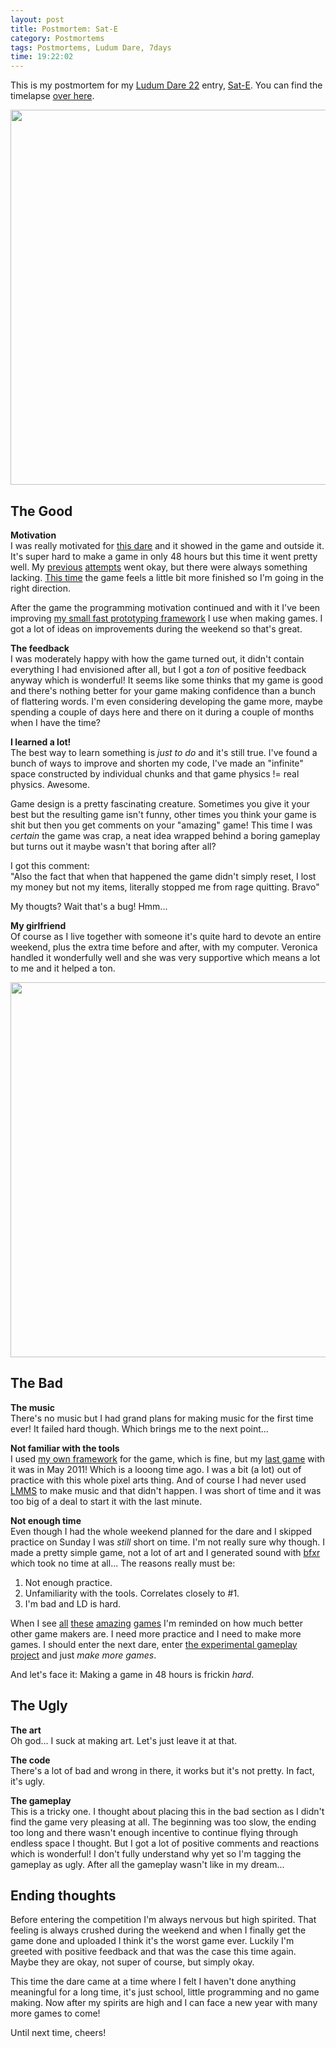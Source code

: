 ```yaml
---
layout: post
title: Postmortem: Sat-E
category: Postmortems
tags: Postmortems, Ludum Dare, 7days
time: 19:22:02
---
```

This is my postmortem for my [Ludum Dare 22](http://www.ludumdare.com/compo/ludum-dare-22/?action=preview) entry, [Sat-E](http://www.ludumdare.com/compo/ludum-dare-22/?action=preview&uid=1895). You can find the timelapse [over here](http://www.ludumdare.com/compo/2011/12/19/sat-e-timelapse).

<img src="/images/ld22-lone.png" width="600"/>

## The Good

**Motivation**  
I was really motivated for [this dare](http://www.ludumdare.com/compo/ludum-dare-22/?action=preview) and it showed in the game and outside it. It's super hard to make a game in only 48 hours but this time it went pretty well. My [previous](/games/my_minions) [attempts](/games/beebop_the_island_hopper) went okay, but there were always something lacking. [This time](/games/sat-e) the game feels a little bit more finished so I'm going in the right direction.

After the game the programming motivation continued and with it I've been improving [my small fast prototyping framework](https://github.com/treeman/7days) I use when making games. I got a lot of ideas on improvements during the weekend so that's great.

**The feedback**  
I was moderately happy with how the game turned out, it didn't contain everything I had envisioned after all, but I got a *ton* of positive feedback anyway which is wonderful! It seems like some thinks that my game is good and there's nothing better for your game making confidence than a bunch of flattering words. I'm even considering developing the game more, maybe spending a couple of days here and there on it during a couple of months when I have the time?

**I learned a lot!**  
The best way to learn something is *just to do* and it's still true. I've found a bunch of ways to improve and shorten my code, I've made an "infinite" space constructed by individual chunks and that game physics != real physics. Awesome.

Game design is a pretty fascinating creature. Sometimes you give it your best but the resulting game isn't funny, other times you think your game is shit but then you get comments on your "amazing" game! This time I was *certain* the game was crap, a neat idea wrapped behind a boring gameplay but turns out it maybe wasn't that boring after all?

I got this comment:  
"Also the fact that when that happened the game didn't simply reset, I lost my money but not my items, 
literally stopped me from rage quitting. Bravo"

My thougts? Wait that's a bug! Hmm...

**My girlfriend**  
Of course as I live together with someone it's quite hard to devote an entire weekend, plus the extra time before and after, with my computer. Veronica handled it wonderfully well and she was very supportive which means a lot to me and it helped a ton.

<img src="/images/ld22-lots.png" width="600" />

## The Bad 

**The music**  
There's no music but I had grand plans for making music for the first time ever! It failed hard though. Which brings me to the next point...

**Not familiar with the tools**  
I used [my own framework](https://github.com/treeman/7days) for the game, which is fine, but my [last game](/games/my_minions) with it was in May 2011! Which is a looong time ago. I was a bit (a lot) out of practice with this whole pixel arts thing. And of course I had never used [LMMS](http://lmms.sourceforge.net/) to make music and that didn't happen. I was short of time and it was too big of a deal to start it with the last minute.

**Not enough time**  
Even though I had the whole weekend planned for the dare and I skipped practice on Sunday I was *still* short on time. I'm not really sure why though. I made a pretty simple game, not a lot of art and I generated sound with [bfxr](http://www.bfxr.net/) which took no time at all... The reasons really must be:

1. Not enough practice.
2. Unfamiliarity with the tools. Correlates closely to #1.
3. I'm bad and LD is hard.

When I see [all](http://www.ludumdare.com/compo/ludum-dare-22/?action=preview) [these](http://www.ludumdare.com/compo/ludum-dare-22/?action=preview&uid=8158) [amazing](http://www.ludumdare.com/compo/ludum-dare-22/?action=preview&uid=2982) [games](http://www.ludumdare.com/compo/ludum-dare-22/?action=preview&uid=527) I'm reminded on how much better other game makers are. I need more practice and I need to make more games. I should enter the next dare, enter [the experimental gameplay project](http://experimentalgameplay.com/) and just *make more games*.

And let's face it: Making a game in 48 hours is frickin *hard*.

## The Ugly

**The art**  
Oh god... I suck at making art. Let's just leave it at that.

**The code**  
There's a lot of bad and wrong in there, it works but it's not pretty. In fact, it's ugly.

**The gameplay**  
This is a tricky one. I thought about placing this in the bad section as I didn't find the game very pleasing at all. The beginning was too slow, the ending too long and there wasn't enough incentive to continue flying through endless space I thought. But I got a lot of positive comments and reactions which is wonderful! I don't fully understand why yet so I'm tagging the gameplay as ugly. After all the gameplay wasn't like in my dream...

## Ending thoughts
Before entering the competition I'm always nervous but high spirited. That feeling is always crushed during the weekend and when I finally get the game done and uploaded I think it's the worst game ever. Luckily I'm greeted with positive feedback and that was the case this time again. Maybe they are okay, not super of course, but simply okay.

This time the dare came at a time where I felt I haven't done anything meaningful for a long time, it's just school, little programming and no game making. Now after my spirits are high and I can face a new year with many more games to come!

Until next time, cheers!

